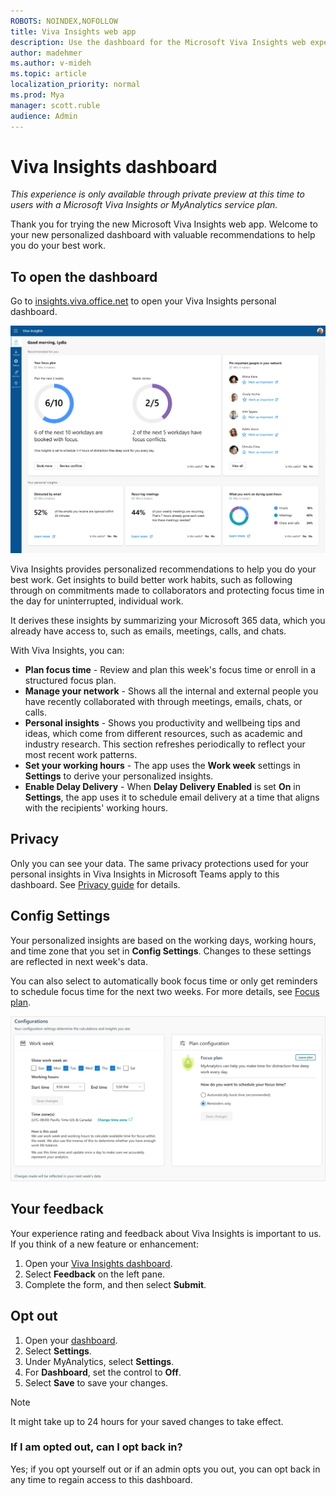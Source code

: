 ```yaml
---
ROBOTS: NOINDEX,NOFOLLOW
title: Viva Insights web app
description: Use the dashboard for the Microsoft Viva Insights web experience
author: madehmer
ms.author: v-mideh
ms.topic: article
localization_priority: normal 
ms.prod: Mya
manager: scott.ruble
audience: Admin
---
```


# Viva Insights dashboard

*This experience is only available through private preview at this time to users with a Microsoft Viva Insights or MyAnalytics service plan.*

Thank you for trying the new Microsoft Viva Insights web app. Welcome to your new personalized dashboard with valuable recommendations to help you do your best work.

## To open the dashboard

Go to [insights.viva.office.net](https://insights.viva.office.net) to open your Viva Insights personal dashboard.

![Viva Insights web app home page](../../Images/mya/use/web-home.png)

Viva Insights provides personalized recommendations to help you do your best work. Get insights to build better work habits, such as following through on commitments made to collaborators and protecting focus time in the day for uninterrupted, individual work.

It derives these insights by summarizing your Microsoft 365 data, which you already have access to, such as emails, meetings, calls, and chats.

With Viva Insights, you can:

* **Plan focus time** - Review and plan this week's focus time or enroll in a structured focus plan.
* **Manage your network** - Shows all the internal and external people you have recently collaborated with through meetings, emails, chats, or calls.
* **Personal insights** - Shows you productivity and wellbeing tips and ideas, which come from different resources, such as academic and industry research. This section refreshes periodically to reflect your most recent work patterns.
* **Set your working hours** - The app uses the **Work week** settings in **Settings** to derive your personalized insights.
* **Enable Delay Delivery** - When **Delay Delivery Enabled** is set **On** in **Settings**, the app uses it to schedule email delivery at a time that aligns with the recipients' working hours.  

## Privacy

Only you can see your data. The same privacy protections used for your personal insights in Viva Insights in Microsoft Teams apply to this dashboard. See [Privacy guide](/insights/viva-teams-app-privacy) for details.

## Config Settings

Your personalized insights are based on the working days, working hours, and time zone that you set in **Config Settings**. Changes to these settings are reflected in next week's data.

You can also select to automatically book focus time or only get reminders to schedule focus time for the next two weeks. For more details, see [Focus plan](/myanalytics/use/focus-plan).

![Config Settings.](../../Images/mya/use/mya-config.png)

## Your feedback

Your experience rating and feedback about Viva Insights is important to us. If you think of a new feature or enhancement:

1. Open your [Viva Insights dashboard](https://insights.viva.office.net).
2. Select **Feedback** on the left pane.
3. Complete the form, and then select **Submit**.

## Opt out

1. Open your [dashboard](https://insights.viva.office.net).
2. Select **Settings**.
3. Under MyAnalytics, select **Settings**.
4. For **Dashboard**, set the control to **Off**.
5. Select **Save** to save your changes.

>[!NOTE]
>It might take up to 24 hours for your saved changes to take effect.

### If I am opted out, can I opt back in?

Yes; if you opt yourself out or if an admin opts you out, you can opt back in any time to regain access to this dashboard.
